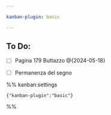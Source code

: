 ```yaml
---

kanban-plugin: basic

---
```


## To Do:

- [ ] Pagina 179 Buttazzo @{2024-05-18}
- [ ] Permanenza del segno




%% kanban:settings
```
{"kanban-plugin":"basic"}
```
%%